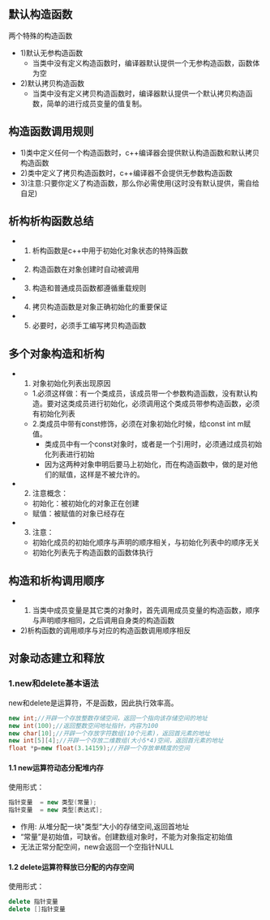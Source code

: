 ## 默认构造函数
两个特殊的构造函数

* 1)默认无参构造函数
    * 当类中没有定义构造函数时，编译器默认提供一个无参构造函数，函数体为空
* 2)默认拷贝构造函数
    * 当类中没有定义拷贝构造函数时，编译器默认提供一个默认拷贝构造函数，简单的进行成员变量的值复制。

## 构造函数调用规则

* 1)类中定义任何一个构造函数时，c++编译器会提供默认构造函数和默认拷贝构造函数
* 2)类中定义了拷贝构造函数时，c++编译器不会提供无参数构造函数
* 3)注意:只要你定义了构造函数，那么你必需使用(这时没有默认提供，需自给自足)

## 析构析构函数总结
 
* 1) 析构函数是c++中用于初始化对象状态的特殊函数
* 2) 构造函数在对象创建时自动被调用
* 3) 构造和普通成员函数都遵循重载规则
* 4) 拷贝构造函数是对象正确初始化的重要保证
* 5) 必要时，必须手工编写拷贝构造函数

## 多个对象构造和析构

* 1) 对象初始化列表出现原因
    * 1.必须这样做：有一个类成员，该成员带一个参数构造函数，没有默认构造。要对这类成员进行初始化，必须调用这个类成员带参构造函数，必须有初始化列表
    * 2.类成员中带有const修饰，必须在对象初始化时候，给const int m赋值。
        * 类成员中有一个const对象时，或者是一个引用时，必须通过成员初始化列表进行初始
        * 因为这两种对象申明后要马上初始化，而在构造函数中，做的是对他们的赋值，这样是不被允许的。
* 2) 注意概念：
    * 初始化：被初始化的对象正在创建
    * 赋值：被赋值的对象已经存在
* 3) 注意：
    * 初始化成员的初始化顺序与声明的顺序相关，与初始化列表中的顺序无关
    * 初始化列表先于构造函数的函数体执行
## 构造和析构调用顺序

* 1) 当类中成员变量是其它类的对象时，首先调用成员变量的构造函数，顺序与声明顺序相同，之后调用自身类的构造函数
* 2)析构函数的调用顺序与对应的构造函数调用顺序相反

## 对象动态建立和释放

### 1.new和delete基本语法
new和delete是运算符，不是函数，因此执行效率高。

```cpp
new int;//开辟一个存放整数存储空间，返回一个指向该存储空间的地址
new int(100);//返回整数空间地址指针，内容为100
new char[10];//开辟一个存放字符数组(10个元素)，返回首元素的地址
new int[5][4];//开辟一个存放二维数组(大小5*4)空间，返回首元素的地址
float *p=new float(3.14159);//开辟一个存放单精度的空间
```

#### 1.1 new运算符动态分配堆内存
使用形式：
```cpp
指针变量  = new 类型(常量);
指针变量  = new 类型[表达式];
```
* 作用: 从堆分配一块"类型“大小的存储空间,返回首地址
* “常量”是初始值，可缺省。创建数组对象时，不能为对象指定初始值
* 无法正常分配空间，new会返回一个空指针NULL

#### 1.2 delete运算符释放已分配的内存空间

使用形式：

```cpp
delete 指针变量
delete []指针变量
```





